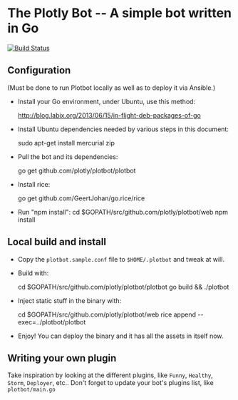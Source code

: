 # The Plotly Bot -- A simple bot written in Go

[![Build Status](https://drone.io/github.com/plotly/plotbot/status.png)](https://drone.io/github.com/plotly/plotbot/latest)


## Configuration

(Must be done to run Plotbot locally as well as to deploy it via Ansible.)

* Install your Go environment, under Ubuntu, use this method:

    http://blog.labix.org/2013/06/15/in-flight-deb-packages-of-go

* Install Ubuntu dependencies needed by various steps in this document:

    sudo apt-get install mercurial zip

* Pull the bot and its dependencies:

    go get github.com/plotly/plotbot/plotbot

* Install rice:

    go get github.com/GeertJohan/go.rice/rice

* Run "npm install":
    cd $GOPATH/src/github.com/plotly/plotbot/web
    npm install

## Local build and install

* Copy the `plotbot.sample.conf` file to `$HOME/.plotbot` and tweak at will.

* Build with:

    cd $GOPATH/src/github.com/plotly/plotbot/plotbot
    go build && ./plotbot

* Inject static stuff in the binary with:

    cd $GOPATH/src/github.com/plotly/plotbot/web
    rice append --exec=../plotbot/plotbot

* Enjoy! You can deploy the binary and it has all the assets in itself now.


## Writing your own plugin

Take inspiration by looking at the different plugins, like `Funny`,
`Healthy`, `Storm`, `Deployer`, etc..  Don't forget to update your
bot's plugins list, like `plotbot/main.go`

